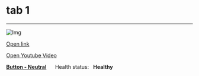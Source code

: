 
# tab 1

---

![Img](https://studio-assets.supernova.io/design-systems/125987/a111da8f-679e-48d9-bda7-9fb81e03ea87.JPG)

  
[Open link](https://en.wikipedia.org/wiki/GIF#/media/File:Rotating_earth_(large).gif)  


  
[Open Youtube Video](https://www.youtube.com/embed/UYJ-CsK6IVk)  


**[Button &hyphen; Neutral](#)**&nbsp;&nbsp;&nbsp;&nbsp;&nbsp; Health status:&nbsp;&nbsp;&nbsp;**Healthy**